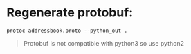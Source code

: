 # Regenerate protobuf:

```
protoc addressbook.proto --python_out .
```

> Protobuf is not compatible with python3 so use python2
